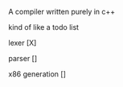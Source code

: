 A compiler written purely in c++

kind of like a todo list

lexer [X]

parser []

x86 generation []
